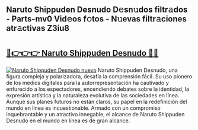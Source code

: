 ## Naruto Shippuden Desnudo D𝚎sn𝚞dos filtr𝚊dos - Parts-mv0 Vid𝚎os f𝚘tos - N𝚞evas filtr𝚊ciones atr𝚊ctivas Z3iu8

# <h2><a href="http://mbb56qk.tromn.icu/?c=Naruto+Shippuden+Desnudo">🔗👉👉👉 Naruto Shippuden Desnudo 🔗🔗</a></h2>

[![Naruto Shippuden Desnudo nuevo](https://i.imgur.com/pEAQMta.gif)](http://mbb56qk.tromn.icu/?c=Naruto+Shippuden+Desnudo)
Naruto Shippuden Desnudo, una figura compleja y polarizadora, desafía la comprensión fácil. Su uso pionero de los medios digitales para la autorrepresentación ha cautivado y enfurecido a los espectadores, encendiendo debates sobre la identidad, la expresión artística y la naturaleza evolutiva de las sociedades en línea. Aunque sus planes futuros no están claros, su papel en la redefinición del mundo en línea es incuestionable. Armado con un compromiso inquebrantable y un atractivo innegable, el alcance de Naruto Shippuden Desnudo en el mundo en línea es de gran alcance.
